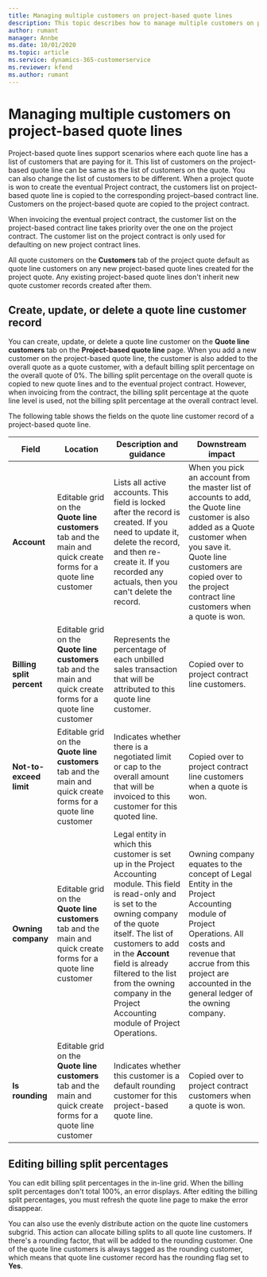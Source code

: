 ```yaml
---
title: Managing multiple customers on project-based quote lines
description: This topic describes how to manage multiple customers on project-based quote lines.
author: rumant
manager: Annbe
ms.date: 10/01/2020
ms.topic: article
ms.service: dynamics-365-customerservice
ms.reviewer: kfend 
ms.author: rumant
---
```


# Managing multiple customers on project-based quote lines

Project-based quote lines support scenarios where each quote line has a list of customers that are paying for it. This list of customers on the project-based quote line can be same as the list of customers on the quote. You can also change the list of customers to be different. When a project quote is won to create the eventual Project contract, the customers list on project-based quote line is copied to the corresponding project–based contract line. Customers on the project-based quote are copied to the project contract.

When invoicing the eventual project contract, the customer list on the project-based contract line takes priority over the one on the project contract. The customer list on the project contract is only used for defaulting on new project contract lines.

All quote customers on the **Customers** tab of the project quote default as quote line customers on any new project-based quote lines created for the project quote. Any existing project-based quote lines don't inherit new quote customer records created after them.

## Create, update, or delete a quote line customer record

You can create, update, or delete a quote line customer on the **Quote line customers** tab on the **Project-based quote line** page. When you add a new customer on the project-based quote line, the customer is also added to the overall quote as a quote customer, with a default billing split percentage on the overall quote of 0%. The billing split percentage on the overall quote is copied to new quote lines and to the eventual project contract. However, when invoicing from the contract, the billing split percentage at the quote line level is used, not the billing split percentage at the overall contract level. 

The following table shows the fields on the quote line customer record of a project-based quote line.

| Field | Location | Description and guidance | Downstream impact |
| --- | --- | --- | --- |
| **Account** | Editable grid on the **Quote line customers** tab and the main and quick create forms for a quote line customer | Lists all active accounts. This field is locked after the record is created. If you need to update it, delete the record, and then re-create it. If you recorded any actuals, then you can't delete the record. | When you pick an account from the master list of accounts to add, the Quote line customer is also added as a Quote customer when you save it. Quote line customers are copied over to the project contract line customers when a quote is won. |
| **Billing split percent** | Editable grid on the **Quote line customers** tab and the main and quick create forms for a quote line customer | Represents the percentage of each unbilled sales transaction that will be attributed to this quote line customer. | Copied over to project contract line customers. |
| **Not-to-exceed limit** | Editable grid on the **Quote line customers** tab and the main and quick create forms for a quote line customer | Indicates whether there is a negotiated limit or cap to the overall amount that will be invoiced to this customer for this quoted line. | Copied over to project contract line customers when a quote is won. |
| **Owning company** | Editable grid on the **Quote line customers** tab and the main and quick create forms for a quote line customer | Legal entity in which this customer is set up in the Project Accounting module. This field is read-only and is set to the owning company of the quote itself. The list of customers to add in the **Account** field is already filtered to the list from the owning company in the Project Accounting module of Project Operations. | Owning company equates to the concept of Legal Entity in the Project Accounting module of Project Operations. All costs and revenue that accrue from this project are accounted in the general ledger of the owning company. |
| **Is rounding** | Editable grid on the **Quote line customers** tab and the main and quick create forms for a quote line customer | Indicates whether this customer is a default rounding customer for this project-based quote line. | Copied over to project contract customers when a quote is won. |

## Editing billing split percentages

You can edit billing split percentages in the in-line grid. When the billing split percentages don't total 100%, an error displays. After editing the billing split percentages, you must refresh the quote line page to make the error disappear.

You can also use the evenly distribute action on the quote line customers subgrid. This action can allocate billing splits to all quote line customers. If there's a rounding factor, that will be added to the rounding customer. One of the quote line customers is always tagged as the rounding customer, which means that quote line customer record has the rounding flag set to **Yes**. 